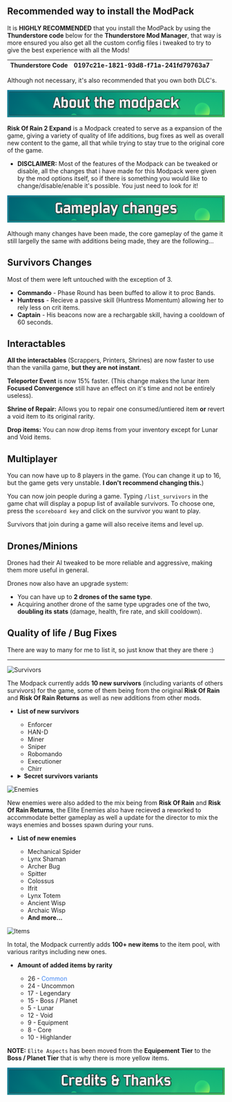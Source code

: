 ## Recommended way to install the ModPack
It is **HIGHLY RECOMMENDED** that you install the ModPack by using the **Thunderstore code** below for the **Thunderstore Mod Manager**, that way is more ensured you also get all the custom config files i tweaked to try to give the best experience with all the Mods!

| Thunderstore Code | 0197c21e-1821-93d8-f71a-241fd79763a7
| -- | -- |

Although not necessary, it's also recommended that you own both DLC's.

![About](https://github.com/RayDimn/Risk_Of_Rain_2_Expand/blob/main/Banners/AboutBanner.png)

**Risk Of Rain 2 Expand** is a Modpack created to serve as a expansion of the game, giving a variety of quality of life additions, bug fixes as well as overall new content to the game, all that while trying to stay true to the original core of the game.

* **DISCLAIMER:** Most of the features of the Modpack can be tweaked or disable, all the changes that i have made for this Modpack were given by the mod options itself, so if there is something you would like to change/disable/enable it's possible. You just need to look for it!

![Gameplay](https://github.com/RayDimn/Risk_Of_Rain_2_Expand/blob/main/Banners/GameplayBanner.png)

Although many changes have been made, the core gameplay of the game it still largelly the same with additions being made, they are the following...

## Survivors Changes
Most of them were left untouched with the exception of 3.

  * **Commando** - Phase Round has been buffed to allow it to proc Bands.
  * **Huntress** - Recieve a passive skill (Huntress Momentum) allowing her to rely less on crit items.
  * **Captain** - His beacons now are a rechargable skill, having a cooldown of 60 seconds.



## Interactables  
**All the interactables** (Scrappers, Printers, Shrines) are now faster to use than the vanilla game, **but they are not instant**.  

**Teleporter Event** is now 15% faster. (This change makes the lunar item **Focused Convergence** still have an effect on it's time and not be entirely useless).  

**Shrine of Repair:** Allows you to repair one consumed/untiered item **or** revert a void item to its original rarity.  

**Drop items:** You can now drop items from your inventory except for Lunar and Void items.  



## Multiplayer  
You can now have up to 8 players in the game. (You can change it up to 16, but the game gets very unstable. **I don't recommend changing this.**)  

You can now join people during a game. Typing `/list_survivors` in the game chat will display a popup list of available survivors. To choose one, press the `scoreboard key` and click on the survivor you want to play.  

Survivors that join during a game will also receive items and level up.  



## Drones/Minions  
Drones had their AI tweaked to be more reliable and aggressive, making them more useful in general.  

Drones now also have an upgrade system:  
- You can have up to **2 drones of the same type**.  
- Acquiring another drone of the same type upgrades one of the two, **doubling its stats** (damage, health, fire rate, and skill cooldown).  



## Quality of life / Bug Fixes
There are way to many for me to list it, so just know that they are there :)

---

![Survivors](https://github.com/RayDimn/Risk_Of_Rain_2_Expand/blob/main/Banners/SurvivorsBanner.gif)

The Modpack currently adds **10 new survivors** (including variants of others survivors) for the game, some of them being from the original **Risk Of Rain** and **Risk Of Rain Returns** as well as new additions from other mods.

* **List of new survivors**

  * Enforcer
  * HAN-D
  * Miner
  * Sniper
  * Robomando
  * Executioner
  * Chirr

* <details><summary><b>Secret survivors variants</b></summary><br>

  * Nemesis Commando
  * Nemesis Mercenary
  * Nemesis Enforcer

</details>

![Enemies](https://github.com/RayDimn/Risk_Of_Rain_2_Expand/blob/main/Banners/EnemiesBanner.gif)

New enemies were also added to the mix being from **Risk Of Rain** and **Risk Of Rain Returns**, the Elite Enemies also have recieved a reworked to accommodate better gameplay as well a update for the director to mix the ways enemies and bosses spawn during your runs.

* **List of new enemies**

  * Mechanical Spider
  * Lynx Shaman
  * Archer Bug
  * Spitter
  * Colossus
  * Ifrit
  * Lynx Totem
  * Ancient Wisp
  * Archaic Wisp
  * **And more...**

![Items](https://github.com/RayDimn/Risk_Of_Rain_2_Expand/blob/main/Banners/ItemsBanner.gif)

In total, the Modpack currently adds **100+ new items** to the item pool, with various raritys including new ones.

* **Amount of added items by rarity**

  * 26 - <span style="color:#4287f5;">Common</span>
  * 24 - Uncommon
  * 17 - Legendary
  * 15 - Boss / Planet
  * 5 - Lunar
  * 12 - Void
  * 9 - Equipment
  * 8 - Core
  * 10 - Highlander
      
**NOTE:** `Elite Aspects` has been moved from the **Equipement Tier** to the **Boss / Planet Tier** that is why there is more yellow items.

![Credits](https://github.com/RayDimn/Risk_Of_Rain_2_Expand/blob/main/Banners/CreditsBanner.png)

